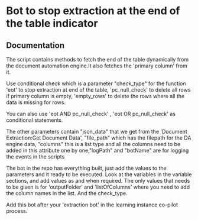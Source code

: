 
# Bot to stop extraction at the end of the table indicator







## Documentation

The script contains methods to fetch the end of the table dynamically from the document automation engine.It also fetches the 'primary column' from it.

 Use conditional check which is a parameter "check_type" for the function 'eot' to stop extraction at end of the table, 'pc_null_check' to delete all rows if primary column is empty, 'empty_rows' to delete the rows where all the data is missing for rows.
 
 You can also use 'eot AND pc_null_check' , 'eot OR pc_null_check' as conditional statements.

The other parameters contain "json_data" that we get from the 'Document Extraction:Get Document Data', "file_path" which has the filepath for the DA engine data, "columns" this is a list type and all the columns need to be added in this attribute one by one,"logPath" and "botName" are for logging the events in the scripts

The bot in the repo has everything built, just add the values to the parameters and it ready to be executed. Look at the variables in the variable sections, and add values as and when required. The only values that needs to be given is for 'outputFolder' and 'listOfColumns' where you need to add the column names in the list. And the check_type.

Add this bot after your 'extraction bot' in the learning instance co-pilot process.



